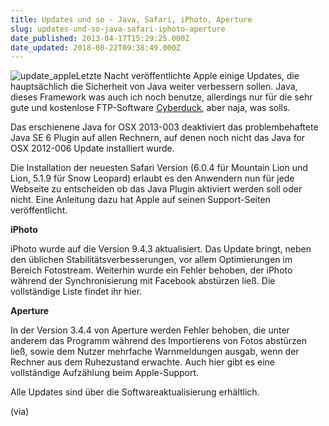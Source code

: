 ```yaml
---
title: Updates und so - Java, Safari, iPhoto, Aperture
slug: updates-und-so-java-safari-iphoto-aperture
date_published: 2013-04-17T15:29:25.000Z
date_updated: 2018-08-22T09:38:49.000Z
---
```


![update_apple](//picdump.thafaker.de/2011/06/update_apple-150x150.png)Letzte Nacht veröffentlichte Apple einige Updates, die hauptsächlich die Sicherheit von Java weiter verbessern sollen. Java, dieses Framework was auch ich noch benutze, allerdings nur für die sehr gute und kostenlose FTP-Software [Cyberduck](http://cyberduck.ch/), aber naja, was solls. 

Das erschienene Java for OSX 2013-003 deaktiviert das problembehaftete Java SE 6 Plugin auf allen Rechnern, auf denen noch nicht das Java for OSX 2012-006 Update installiert wurde.

Die Installation der neuesten Safari Version (6.0.4 für Mountain Lion und Lion, 5.1.9 für Snow Leopard) erlaubt es den Anwendern nun für jede Webseite zu entscheiden ob das Java Plugin aktiviert werden soll oder nicht. Eine Anleitung dazu hat Apple auf seinen Support-Seiten veröffentlicht.

**iPhoto**

iPhoto wurde auf die Version 9.4.3 aktualisiert. Das Update bringt, neben den üblichen Stabilitätsverbesserungen, vor allem Optimierungen im Bereich Fotostream. Weiterhin wurde ein Fehler behoben, der iPhoto während der Synchronisierung mit Facebook abstürzen ließ. Die vollständige Liste findet ihr hier.

**Aperture**

In der Version 3.4.4 von Aperture werden Fehler behoben, die unter anderem das Programm während des Importierens von Fotos abstürzen ließ, sowie dem Nutzer mehrfache Warnmeldungen ausgab, wenn der Rechner aus dem Ruhezustand erwachte. Auch hier gibt es eine vollständige Aufzählung beim Apple-Support.

Alle Updates sind über die Softwareaktualisierung erhältlich.

(via)
